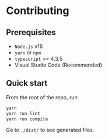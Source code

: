 # Contributing
## Prerequisites
* `Node.js` v16
* `yarn` or `npm`
* `typescript` >= 4.3.5
* Visual Studio Code (Recommended)

## Quick start
From the root of the repo, run:

```sh
yarn
yarn run lint
yarn run compile
```

Go to `./dist/` to see generated files.